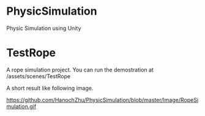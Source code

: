 # PhysicSimulation
Physic Simulation using Unity


# TestRope

A rope simulation project.
You can run the demostration at /assets/scenes/TestRope

A short result like following image.

https://github.com/HanochZhu/PhysicSimulation/blob/master/Image/RopeSimulation.gif
